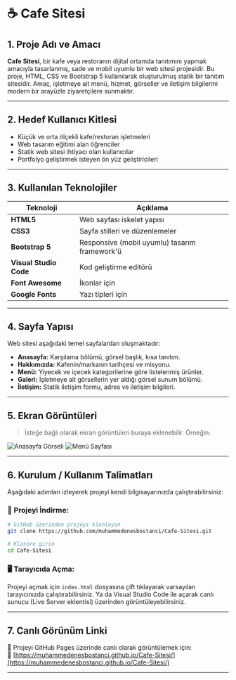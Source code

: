 
# ☕ Cafe Sitesi

## 1. Proje Adı ve Amacı

**Cafe Sitesi**, bir kafe veya restoranın dijital ortamda tanıtımını yapmak amacıyla tasarlanmış, sade ve mobil uyumlu bir web sitesi projesidir. Bu proje, HTML, CSS ve Bootstrap 5 kullanılarak oluşturulmuş statik bir tanıtım sitesidir. Amaç, işletmeye ait menü, hizmet, görseller ve iletişim bilgilerini modern bir arayüzle ziyaretçilere sunmaktır.

---

## 2. Hedef Kullanıcı Kitlesi

- Küçük ve orta ölçekli kafe/restoran işletmeleri  
- Web tasarım eğitimi alan öğrenciler  
- Statik web sitesi ihtiyacı olan kullanıcılar  
- Portfolyo geliştirmek isteyen ön yüz geliştiricileri

---

## 3. Kullanılan Teknolojiler

| Teknoloji     | Açıklama                        |
|--------------|---------------------------------|
| **HTML5**    | Web sayfası iskelet yapısı      |
| **CSS3**     | Sayfa stilleri ve düzenlemeler  |
| **Bootstrap 5** | Responsive (mobil uyumlu) tasarım framework'ü |
| **Visual Studio Code** | Kod geliştirme editörü |
| **Font Awesome** | İkonlar için |
| **Google Fonts** | Yazı tipleri için |

---

## 4. Sayfa Yapısı

Web sitesi aşağıdaki temel sayfalardan oluşmaktadır:

- **Anasayfa:** Karşılama bölümü, görsel başlık, kısa tanıtım.
- **Hakkımızda:** Kafenin/markanın tarihçesi ve misyonu.
- **Menü:** Yiyecek ve içecek kategorilerine göre listelenmiş ürünler.
- **Galeri:** İşletmeye ait görsellerin yer aldığı görsel sunum bölümü.
- **İletişim:** Statik iletişim formu, adres ve iletişim bilgileri.

---

## 5. Ekran Görüntüleri

> İsteğe bağlı olarak ekran görüntüleri buraya eklenebilir. Örneğin:

![Anasayfa Görseli](https://muhammedenesbostanci.github.io/Cafe-Sitesi/img/anasayfa.png)
![Menü Sayfası](https://muhammedenesbostanci.github.io/Cafe-Sitesi/img/menu.png)

---

## 6. Kurulum / Kullanım Talimatları

Aşağıdaki adımları izleyerek projeyi kendi bilgisayarınızda çalıştırabilirsiniz:

### 🔽 Projeyi İndirme:

```bash
# GitHub üzerinden projeyi klonlayın
git clone https://github.com/muhammedenesbostanci/Cafe-Sitesi.git

# Klasöre girin
cd Cafe-Sitesi
```

### 🖥️ Tarayıcıda Açma:

Projeyi açmak için `index.html` dosyasına çift tıklayarak varsayılan tarayıcınızda çalıştırabilirsiniz. Ya da Visual Studio Code ile açarak canlı sunucu (Live Server eklentisi) üzerinden görüntüleyebilirsiniz.

---

## 7. Canlı Görünüm Linki

📌 Projeyi GitHub Pages üzerinde canlı olarak görüntülemek için:  
🔗 [https://muhammedenesbostanci.github.io/Cafe-Sitesi/](https://muhammedenesbostanci.github.io/Cafe-Sitesi/)

---
